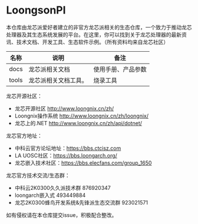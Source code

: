 # LoongsonPI

本仓库由龙芯派爱好者建立的非官方龙芯派相关的生态仓库，一个致力于推动龙芯处理器及其生态系统发展的平台。在这里，你可以找到关于龙芯处理器的最新资讯、技术文档、开发工具、生态软件示例。（所有资料均来自龙芯社区）

| 名称  | 说明                 | 备注               |
| ----- | -------------------- | ------------------ |
| docs  | 龙芯派相关文档       | 使用手册、产品参数 |
| tools | 龙芯派相关文档工具。 | 烧录工具           |



龙芯开源社区：

- 龙芯开源社区 http://www.loongnix.cn/zh/
- Loongnix操作系统 http://www.loongnix.cn/zh/loongnix/
- 龙芯上的.NET http://www.loongnix.cn/zh/api/dotnet/



龙芯官方地址：

- 中科云官方论坛地址：https://bbs.ctcisz.com
- LA UOSC社区：https://bbs.loongarch.org/ 
- 龙芯嵌入技术社区：https://bbs.elecfans.com/group_1650



龙芯官方技术交流/生态群：

- 中科云2K0300久久派技术群 876920347
- loongarch嵌入式 493449884
- 龙芯2K0300蜂鸟开发系统&先锋派生态交流群 923021571



如有侵权请在本仓库提交issue，积极配合整改。